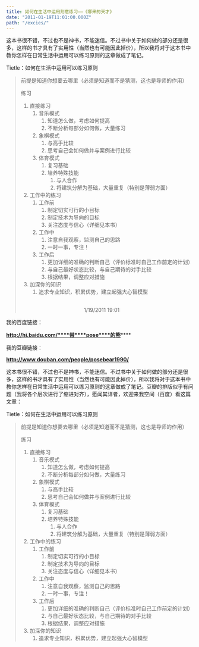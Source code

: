 ```yaml
---
title: 如何在生活中运用刻意练习——《哪来的天才》
date: "2011-01-19T11:01:00.000Z"
path: "/excies/"
---
```

这本书很不错，不过也不是神书，不能迷信。不过书中关于如何做的部分还是很多，这样的书才具有了实用性（当然也有可能因此掉价），所以我将对于这本书中教你怎样在日常生活中运用可以练习原则的这章做成了笔记。

Tietle：如何在生活中运用可以练习原则

> 前提是知道你想要去哪里（必须是知道而不是猜测，这也是导师的作用）
>
> 练习
>
> 1. 直接练习
>    1. 音乐模式
>       1. 知道怎么做，考虑如何提高
>       2. 不断分析每部分如何做，大量练习
>    2. 象棋模式
>       1. 与高手比较
>       2. 思考自己会如何做并与案例进行比较
>    3. 体育模式
>       1. 复习基础
>       2. 培养特殊技能
>          1. 与人合作
>          2. 将建筑分解为基础，大量重复（特别是薄弱方面）
> 2. 工作中的练习
>    1. 工作前
>       1. 制定切实可行的小目标
>       2. 制定技术为导向的目标
>       3. 关注态度与信心（详细见本书）
>    2. 工作中
>       1. 注意自我观察，监测自己的思路
>       2. 一时一事，专注！
>    3. 工作后
>       1. 更加详细的准确的判断自己（评价标准时自己工作前定的计划）
>       2. 与自己最好状态比较，与自己期待的对手比较
>       3. 根据结果，调整应对措施
> 3. 加深你的知识
>    1. 追求专业知识，积累优势，建立起强大心智模型
>
>                                                                                                                                                                 1/19/2011 19:01
>
> 

我的百度链接：

**http://hi.baidu.com/****带****pose****的熊******

我的豆瓣链接：

**http://www.douban.com/people/posebear1990/**

这本书很不错，不过也不是神书，不能迷信。不过书中关于如何做的部分还是很多，这样的书才具有了实用性（当然也有可能因此掉价），所以我将对于这本书中教你怎样在日常生活中运用可以练习原则的这章做成了笔记。豆瓣的排版似乎有问题（我将各个层次进行了缩进对齐），愿闻其详者，欢迎来我空间（百度）看这篇文章：

Tietle：如何在生活中运用可以练习原则

> 前提是知道你想要去哪里（必须是知道而不是猜测，这也是导师的作用）
>
> 练习
>
> 1. 直接练习
>    1. 音乐模式
>       1. 知道怎么做，考虑如何提高
>       2. 不断分析每部分如何做，大量练习
>    2. 象棋模式
>       1. 与高手比较
>       2. 思考自己会如何做并与案例进行比较
>    3. 体育模式
>       1. 复习基础
>       2. 培养特殊技能
>          1. 与人合作
>          2. 将建筑分解为基础，大量重复（特别是薄弱方面）
> 2. 工作中的练习
>    1. 工作前
>       1. 制定切实可行的小目标
>       2. 制定技术为导向的目标
>       3. 关注态度与信心（详细见本书）
>    2. 工作中
>       1. 注意自我观察，监测自己的思路
>       2. 一时一事，专注！
>    3. 工作后
>       1. 更加详细的准确的判断自己（评价标准时自己工作前定的计划）
>       2. 与自己最好状态比较，与自己期待的对手比较
>       3. 根据结果，调整应对措施
> 3. 加深你的知识
>    1. 追求专业知识，积累优势，建立起强大心智模型